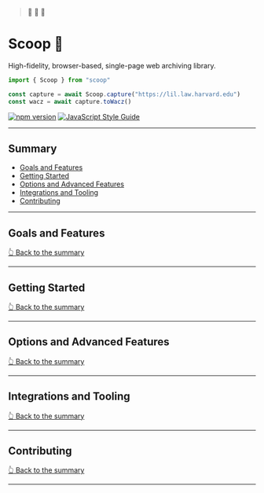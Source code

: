 > 🚧 🚧 🚧

# Scoop 🍨

High-fidelity, browser-based, single-page web archiving library. 

```javascript
import { Scoop } from "scoop"

const capture = await Scoop.capture("https://lil.law.harvard.edu")
const wacz = await capture.toWacz()
```

[![npm version](https://badge.fury.io/js/@harvard-lil%2Fscoop.svg)](https://badge.fury.io/js/@harvard-lil%2Fscoop) [![JavaScript Style Guide](https://img.shields.io/badge/code_style-standard-brightgreen.svg)](https://standardjs.com)

---

## Summary
- [Goals and Features](#goals-and-features)
- [Getting Started](#getting-started)
- [Options and Advanced Features](#options-and-advanced-features)
- [Integrations and Tooling](#integrations-and-tooling)
- [Contributing](#contributing)

---

## Goals and Features

[👆 Back to the summary](#summary)

---

## Getting Started

[👆 Back to the summary](#summary)

---

## Options and Advanced Features

[👆 Back to the summary](#summary)

---

## Integrations and Tooling

[👆 Back to the summary](#summary)

---

## Contributing

[👆 Back to the summary](#summary)

---